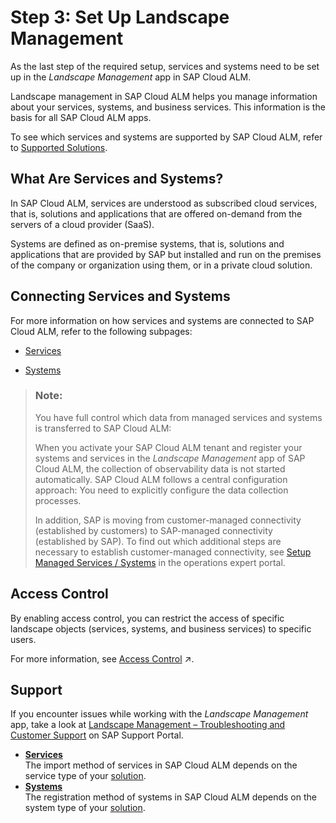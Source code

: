 <!-- loio23f1c49b224b4f17b2d959e01ae9c930 -->

# Step 3: Set Up Landscape Management

As the last step of the required setup, services and systems need to be set up in the *Landscape Management* app in SAP Cloud ALM.

Landscape management in SAP Cloud ALM helps you manage information about your services, systems, and business services. This information is the basis for all SAP Cloud ALM apps.

To see which services and systems are supported by SAP Cloud ALM, refer to [Supported Solutions](../supported-solutions-3ebab44.md).



<a name="loio23f1c49b224b4f17b2d959e01ae9c930__section_is1_q55_fzb"/>

## What Are Services and Systems?

In SAP Cloud ALM, services are understood as subscribed cloud services, that is, solutions and applications that are offered on-demand from the servers of a cloud provider \(SaaS\).

Systems are defined as on-premise systems, that is, solutions and applications that are provided by SAP but installed and run on the premises of the company or organization using them, or in a private cloud solution.



<a name="loio23f1c49b224b4f17b2d959e01ae9c930__section_v2m_t55_fzb"/>

## Connecting Services and Systems

For more information on how services and systems are connected to SAP Cloud ALM, refer to the following subpages:

-   [Services](services-d5f36cc.md)

-   [Systems](systems-d9d672a.md)


> ### Note:  
> You have full control which data from managed services and systems is transferred to SAP Cloud ALM:
> 
> When you activate your SAP Cloud ALM tenant and register your systems and services in the *Landscape Management* app of SAP Cloud ALM, the collection of observability data is not started automatically. SAP Cloud ALM follows a central configuration approach: You need to explicitly configure the data collection processes.
> 
> In addition, SAP is moving from customer-managed connectivity \(established by customers\) to SAP-managed connectivity \(established by SAP\). To find out which additional steps are necessary to establish customer-managed connectivity, see [Setup Managed Services / Systems](https://support.sap.com/en/alm/sap-cloud-alm/operations/expert-portal/setup-managed-services.html) in the operations expert portal.





<a name="loio23f1c49b224b4f17b2d959e01ae9c930__section_wkm_pxg_mcc"/>

## Access Control

By enabling access control, you can restrict the access of specific landscape objects \(services, systems, and business services\) to specific users.

For more information, see [Access Control](https://help.sap.com/viewer/877c96cf971648b09ee0d0a64f7f4fef/latest/en-US/bd0e50f5167a4b3ab8ebe3d35da1c74b.html "Access control allows you to restrict the access of specific landscape objects (services, systems, and business services) to specific users.") :arrow_upper_right:.



<a name="loio23f1c49b224b4f17b2d959e01ae9c930__section_gtv_pxg_mcc"/>

## Support

If you encounter issues while working with the *Landscape Management* app, take a look at [Landscape Management – Troubleshooting and Customer Support](https://support.sap.com/en/alm/sap-cloud-alm/operations/expert-portal/landscape-management.html?anchorId=section_667953570_co) on SAP Support Portal.

-   **[Services](services-d5f36cc.md "The import method of services in SAP Cloud ALM depends on the service type of your solution.")**  
The import method of services in SAP Cloud ALM depends on the service type of your [solution](../supported-solutions-3ebab44.md).
-   **[Systems](systems-d9d672a.md "The registration method of systems in SAP Cloud ALM depends on the system type of your
			solution.")**  
The registration method of systems in SAP Cloud ALM depends on the system type of your [solution](../../../../../../../../https://help.sap.com/docs/cloud-alm/setup-administration-dev/supported-solutions?state=DRAFT&version=DEV).

